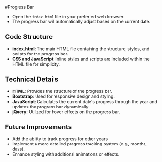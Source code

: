 #Progress Bar

- Open the `index.html` file in your preferred web browser.
- The progress bar will automatically adjust based on the current date.

## Code Structure

- **index.html**: The main HTML file containing the structure, styles, and scripts for the progress bar.
- **CSS and JavaScript**: Inline styles and scripts are included within the HTML file for simplicity.

## Technical Details

- **HTML**: Provides the structure of the progress bar.
- **Bootstrap**: Used for responsive design and styling.
- **JavaScript**: Calculates the current date's progress through the year and updates the progress bar dynamically.
- **jQuery**: Utilized for hover effects on the progress bar.

## Future Improvements

- Add the ability to track progress for other years.
- Implement a more detailed progress tracking system (e.g., months, days).
- Enhance styling with additional animations or effects.
